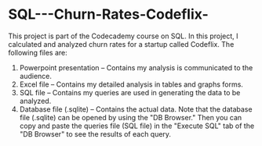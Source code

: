 # SQL---Churn-Rates-Codeflix-
This project is part of the Codecademy course on SQL. In this project, I calculated and analyzed churn rates for a startup called Codeflix. The following files are:
1.	Powerpoint presentation – Contains my analysis is communicated to the audience.
2.	Excel file – Contains my detailed analysis in tables and graphs forms.
3.	SQL file – Contains my queries are used in generating the data to be analyzed.
4.	Database file (.sqlite) – Contains the actual data.
Note that the database file (.sqlite) can be opened by using the "DB Browser." Then you can copy and paste the queries file (SQL file) in the "Execute SQL" tab of the "DB Browser" to see the results of each query.
